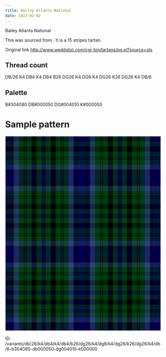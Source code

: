 ```yaml
---
title: Bailey Atlanta National
date: 2023-02-02
---
```

Bailey Atlanta National

This was sourced from <no value>.  It is a 15 stripes tartan.

Original link http://www.weddslist.com/cgi-bin/tartans/pg.pl?source=sts

## Thread count
DB/26 K4 DB4 K4 DB4 B26 DG26 K4 DG6 K4 DG26 K26 DG26 K4 DB/6

## Palette
B#304080 DB#000050 DG#004010 K#000000

# Sample pattern

![Tartan detail](tartan.png "DB/26 K4 DB4 K4 DB4 B26 DG26 K4 DG6 K4 DG26 K26 DG26 K4 DB/6 tartan")

ID: /variants/db/26/k4/db4/k4/db4/b26/dg26/k4/dg6/k4/dg26/k26/dg26/k4/db/6-b304080-db000050-dg004010-k000000